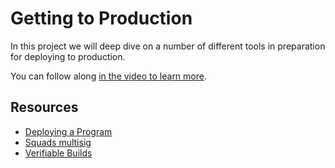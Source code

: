 # Getting to Production

In this project we will deep dive on a number of different tools in preparation for deploying to production.

You can follow along [in the video to learn more](https://www.youtube.com/watch?v=HOdYZSe1uhE&t=24025s).

## Resources

- [Deploying a Program](https://solana.com/docs/programs/deploying)
- [Squads multisig](https://app.squads.so/create-squad)
- [Verifiable Builds](https://github.com/otter-sec/solana-verifiable-build)